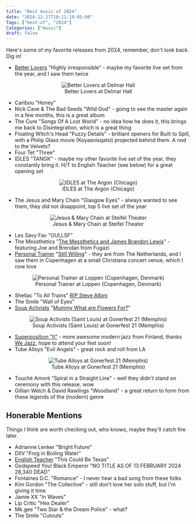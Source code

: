 ```yaml
---
title: "Best music of 2024"
date: "2024-12-27T18:11:19-05:00"
Tags: ["best-of", "2024"]
Categories: ["music"] 
draft: false
---
```

Here's some of my favorite releases from 2024, remember, don't look back. Dig in!
* [Better Lovers](https://betterloversband.com/) "Highly irresponsible" - maybe my favorite live set from the year, and I saw them twice

<div align="center">
	<figure>
		<img src="/2024/live-better-lovers.jpg" alt="Better Lovers at Delmar Hall">
		<figcaption>Better Lovers at Delmar Hall</figcaption>
	</figure>
</div>

* Caribou "Honey"
* Nick Cave & The Bad Seeds "Wild God" - going to see the master again in a few months, this is a great album
* The Cure "Songs Of A Lost World" - no idea how he does it, this brings me back to Disintegration, which is a great thing
* Floating Witch's Head "Fuzzy Details" - brilliant openers for Built to Spill, with a Philip Glass movie (Koyaanisqatsi) projected behind them. A nod to the Velvets?
* Four Tet "Three"
* IDLES "TANGK" - maybe my other favorite live set of the year, they constantly bring it. H/T to English Teacher (see below) for a great opening set
<div align="center">
	<figure>
		<img src="/2024/live-idles.jpg" alt="IDLES at The Argon (Chicago)">
		<figcaption>IDLES at The Argon (Chicago)</figcaption>
	</figure>
</div>

* The Jesus and Mary Chain "Glasgow Eyes" - always wanted to see them, they did not disappoint, top 5 live set of the year
<div align="center">
	<figure>
		<img src="/2024/live-jamc.jpg" alt="Jesus & Mary Chain at Steifel Theater">
		<figcaption>Jesus & Mary Chain at Steifel Theater</figcaption>
	</figure>
</div>

* Les Savy Fav "OUI,LSF"
* The Messthetics "[The Messthetics and James Brandon Lewis](https://f4.bcbits.com/img/a1214633140_10.jpg)" - featuring Joe and Brendan from Fugazi
* [Personal Trainer](https://personaltrainer.bandcamp.com/) "[Still Willing](https://personaltrainer.bandcamp.com/album/still-willing)" - they are from The Netherlands, and I saw them in Copenhagen at a small Christiana concert venue, which I now love
<div align="center">
	<figure>
		<img src="/2024/live-personal-trainer.jpg" alt="Personal Trainer at Loppen (Copenhagen, Denmark)">
		<figcaption>Personal Trainer at Loppen (Copenhagen, Denmark)</figcaption>
</figcaption>
	</figure>
</div>

* Shellac "To All Trains" [RIP Steve Albini](https://en.wikipedia.org/wiki/Steve_Albini)
* The Smile "Wall of Eyes"
* [Soup Activists](https://soupactivists.bandcamp.com/) "[Mummy What are Flowers For?](https://soupactivists.bandcamp.com/album/mummy-what-are-flowers-for)"
<div align="center">
	<figure>
		<img src="/2024/live-soup-activists.jpg" alt="Soup Activists (Saint Louis) at Gonerfest 21 (Memphis)">
		<figcaption>Soup Activists (Saint Louis) at Gonerfest 21 (Memphis)</figcaption>
</figcaption>
	</figure>
</div>

* [Superposition "II"](https://wejazzrecords.bandcamp.com/album/ii-2) - more awesome modern jazz from Finland, thanks [We Jazz](https://wejazzrecords.bandcamp.com/), hope to attend your fest soon! 
* Tube Alloys "Evil Angels" - great rock and roll from LA
<div align="center">
	<figure>
		<img src="/2024/live-tube-alloys.jpg" alt="Tube Alloys at Gonerfest 21 (Memphis)">
		<figcaption>Tube Alloys at Gonerfest 21 (Memphis)</figcaption>
</figcaption>
	</figure>
</div>

* Touché Amoré "Spiral in a Straight Line" - well they didn't stand on ceremony with this release, wow
* Gillian Welch & David Rawlings "Woodland" - a great return to form from these legends of the (modern) genre

## Honerable Mentions

Things I think are worth checking out, who knows, maybe they'll catch fire later.

* Adrianne Lenker "Bright Future"
* DIIV "Frog in Boiling Water"
* [English Teacher](https://www.englishteacherband.com/) "This Could Be Texas"
* Godspeed You! Black Emperor "NO TITLE AS OF 13 FEBRUARY 2024 28,340 DEAD"
* Fontaines D.C. "Romance" - I never hear a bad song from these folks
* Kim Gordon "The Collective" - still don't love her solo stuff, but I'm giving it time
* Jamie XX "In Waves"
* Lip Critic "Hex Dealer"
* Mk.gee "Two Star & the Dream Police" - what?
* The Smile "Cutouts"



